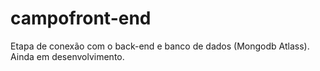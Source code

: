 # campofront-end
Etapa de conexão com o back-end e banco de dados (Mongodb Atlass). Ainda em desenvolvimento.
